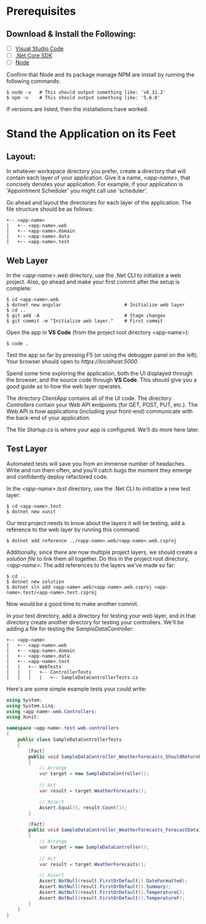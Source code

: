 # Prerequisites
## Download & Install the Following:
- [ ] [Visual Studio Code][vscode]
- [ ] [.Net Core SDK][dotnetcore]
- [ ] [Node][node]

Confirm that Node and its package manage NPM are install by running the following commands:
```shell
$ node -v   # This should output something like: 'v8.11.2'
$ npm -v    # This should output something like: '5.6.0'
```
If versions are listed, then the installations have worked.

# Stand the Application on its Feet
## Layout:
In whatever workspace directory you prefer,  create a directory that will contain each layer of your application. Give it a name, *\<app-name\>*, that concisely denotes your application. For example, if your application is 'Appointment Scheduler' you might call use 'scheduler'. 

Go ahead and layout the directories for each layer of the application. The file structure should be as follows:

```
+-- <app-name>
|   +-- <app-name>.web
|   +-- <app-name>.domain
|   +-- <app-name>.data
|   +-- <app-name>.test
```

## Web Layer
In the *\<app-name\>.web* directory, use the .Net CLI to initialize a web project. Also, go ahead and make your first commit after the setup is complete:
```shell
$ cd <app-name>.web
$ dotnet new angular                       # Initialize web layer
$ cd ..
$ git add -A                               # Stage changes
$ git commit -m "Initialize web layer."    # First commit
```

Open the app in **VS Code** (from the project root directory \<app-name\>):
```shell
$ code .
```

Test the app so far by pressing F5 (or using the debugger panel on the left). Your browser should open to *https://localhost:5000*. 

Spend some time exploring the application, both the UI displayed through the browser, and the source code through **VS Code**. This should give you a good guide as to how the web layer operates. 

The directory *ClientApp* contains all of the UI code. The directory *Controllers* contain your Web API endpoints (for GET, POST, PUT, etc.). The Web API is how applications (including your front-end) communicate with the back-end of your application.

The file *Startup.cs* is where your app is configured. We'll do more here later.




## Test Layer
Automated tests will save you from an immense number of headaches. Write and run them often, and you'll catch bugs the moment they emerge and confidently deploy refactored code.

In the *\<app-name\>.test* directory, use the .Net CLI to initialize a new test layer:
```shell
$ cd <app-name>.test
$ dotnet new xunit
```

Our test project needs to know about the layers it will be testing, add a reference to the web layer by running this command:
```shell
$ dotnet add reference ../<app-name>.web/<app-name>.web.csproj
```
Additionally, since there are now multiple project layers, we should create a *solution file* to link them all together. Do this in the project root directory, *\<app-name\>*. The add references to the layers we've made so far:
```shell
$ cd ..
$ dotnet new solution
$ dotnet sln add <app-name>.web/<app-name>.web.csproj <app-name>.test/<app-name>.test.csproj 
```

Now would be a good time to make another commit.

In your test directory, add a directory for testing your web layer, and in that directory create another directory for testing your controllers. We'll be adding a file for testing the *SampleDataController*:
```
+-- <app-name>
|   +-- <app-name>.web
|   +-- <app-name>.domain
|   +-- <app-name>.data
|   +-- <app-name>.test
|   |   +-- WebTests
|   |   |   +-- ControllerTests
|   |   |   |   +-- SampleDataControllerTests.cs
```

Here's are some simple example tests your could write:
```cs
using System;
using System.Linq;
using <app-name>.web.Controllers;
using Xunit;

namespace <app-name>.test.web.controllers
{
    public class SampleDataControllerTests
    {
        [Fact]
        public void SampleDataController_WeatherForecasts_ShouldReturnFiveItems()
        {
            // Arrange
            var target = new SampleDataController();
            
            // Act
            var result = target.WeatherForecasts();

            // Assert
            Assert.Equal(5, result.Count());
        }

        [Fact]
        public void SampleDataController_WeatherForecasts_ForecastDataIsPopulated()
        {
            // Arrange
            var target = new SampleDataController();
            
            // Act
            var result = target.WeatherForecasts();

            // Assert
            Assert.NotNull(result.FirstOrDefault().DateFormatted);
            Assert.NotNull(result.FirstOrDefault().Summary);
            Assert.NotNull(result.FirstOrDefault().TemperatureC);
            Assert.NotNull(result.FirstOrDefault().TemperatureF);
        }
    }
}
```









[vscode]: https://code.visualstudio.com/?wt.mc_id=adw-brand&gclid=CjwKCAjwi6TYBRAYEiwAOeH7GR-Akqgcd31hHVa6sKOtBb_pn_DJA3Kclgj3KNjswpFYaoy-SOjTWhoC55MQAvD_BwE
[dotnetcore]: https://www.microsoft.com/net/download/windows
[node]: https://nodejs.org/en/
[npm]: https://www.npmjs.com/get-npm